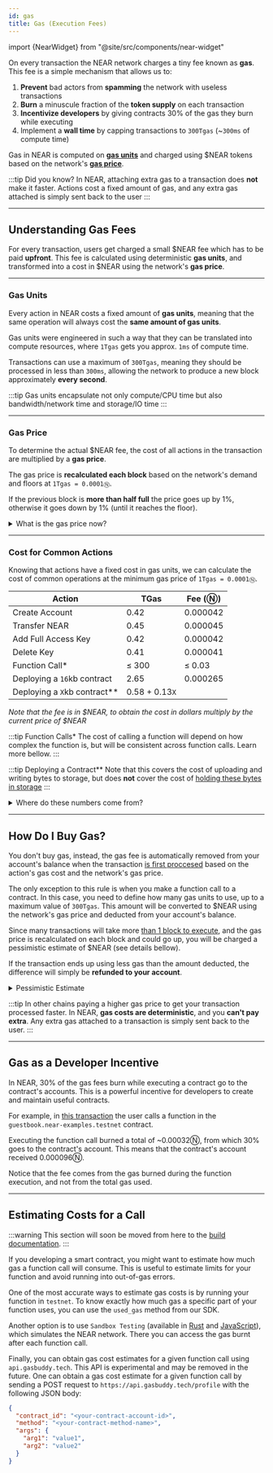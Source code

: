 ```yaml
---
id: gas
title: Gas (Execution Fees)
---
```


import {NearWidget} from "@site/src/components/near-widget"

On every transaction the NEAR network charges a tiny fee known as **gas**. This fee is a simple mechanism that allows us to:

1. **Prevent** bad actors from **spamming** the network with useless transactions
2. **Burn** a minuscule fraction of the **token supply** on each transaction
3. **Incentivize developers** by giving contracts 30% of the gas they burn while executing
4. Implement a **wall time** by capping transactions to `300Tgas` (\~`300ms` of compute time)

Gas in NEAR is computed on [**gas units**](#gas-units--gas-price) and charged using $NEAR tokens based on the network's [**gas price**](#gas-units--gas-price).

:::tip Did you know?
In NEAR, attaching extra gas to a transaction does **not** make it faster. Actions cost a fixed amount of gas, and any extra gas attached is simply sent back to the user
:::

***

## Understanding Gas Fees

For every transaction, users get charged a small $NEAR fee which has to be paid **upfront**. This fee is calculated using deterministic **gas units**, and transformed into a cost in $NEAR using the network's **gas price**.

<hr class="subsection" />

### Gas Units

Every action in NEAR costs a fixed amount of **gas units**, meaning that the same operation will always cost the **same amount of gas units**.

Gas units were engineered in such a way that they can be translated into compute resources, where `1Tgas` gets you approx. `1ms` of compute time.

Transactions can use a maximum of `300Tgas`, meaning they should be processed in less than `300ms`, allowing the network to produce a new block approximately **every second**.

:::tip
Gas units encapsulate not only compute/CPU time but also bandwidth/network time and storage/IO time
:::

<hr class="subsection" />

### Gas Price

To determine the actual $NEAR fee, the cost of all actions in the transaction are multiplied by a **gas price**.

The gas price is **recalculated each block** based on the network's demand and floors at `1Tgas = 0.0001Ⓝ`.

If the previous block is **more than half full** the price goes up by 1%, otherwise it goes down by 1% (until it reaches the floor).

<details>

<summary> What is the gas price now? </summary>

You can query how much a gas unit costs in `yoctoNEAR` (1Ⓝ = `1e24` yocto) through the [`RPC`](/api/rpc/gas#gas-price). To convert in `Tgas` per `NEAR` simply divide by `1e12`.

<NearWidget height="40px">

```js
const query = fetch('https://rpc.near.org', {
  method: 'POST',
  headers: {
    'Content-Type': 'application/json'
  },
  body: JSON.stringify({
    jsonrpc: '2.0',
    id: 'dontcare',
    method: 'gas_price',
    params: [null]
  })
})

const yocto = query.body.result.gas_price
return `Right now, 1 Tgas costs ${Number(yocto) / 1e12}Ⓝ`
```

</NearWidget>

</details>

<hr class="subsection" />

### Cost for Common Actions

Knowing that actions have a fixed cost in gas units, we can calculate the cost of common operations at the minimum gas price of `1Tgas = 0.0001Ⓝ`.

| Action                         | TGas           | Fee (Ⓝ) |
| ------------------------------ | -------------- | -------------------------- |
| Create Account                 | 0.42           | 0.000042                   |
| Transfer NEAR                  | 0.45           | 0.000045                   |
| Add Full Access Key            | 0.42           | 0.000042                   |
| Delete Key                     | 0.41           | 0.000041                   |
| Function Call\*                | ≤ 300          | ≤ 0.03                     |
| Deploying a `16`kb contract    | 2.65           | 0.000265                   |
| Deploying a `X`kb contract\*\* | 0.58 + 0.13`X` |                            |

_Note that the fee is in $NEAR, to obtain the cost in dollars multiply by the current price of $NEAR_

:::tip Function Calls\*
The cost of calling a function will depend on how complex the function is, but will be consistent across function calls. Learn more bellow.
:::

:::tip Deploying a Contract\*\*
Note that this covers the cost of uploading and writing bytes to storage, but does **not** cover the cost of [holding these bytes in storage](./smart-contract.md#contracts-storage)
:::

<details className="info">
<summary>Where do these numbers come from?</summary>

NEAR is [configured](https://github.com/near/nearcore/blob/master/core/primitives/res/runtime_configs/parameters.yaml) with base costs. An example:

```json
  transfer_cost: {
    send_sir:     115123062500,
    send_not_sir: 115123062500,
    execution:    115123062500
  },
  deploy_contract_cost: 184765750000,
  deploy_contract_cost_per_byte: 64572944
```

The "sir" here stands for "sender is receiver". Yes, these are all identical, but that could change in the future.

When you make a request to transfer funds, NEAR immediately deducts the appropriate `send` amount from your account. Then it creates a [_receipt_, an internal book-keeping mechanism](./transaction-execution.md). Creating a receipt has its own associated costs:

```json
  action_receipt_creation_config: {
    send_sir:     108059500000,
    send_not_sir: 108059500000,
    execution:    108059500000
  }
```

You can query this value by using the [`protocol_config`](/api/rpc/setup#protocol-config) RPC endpoint and search for `action_receipt_creation_config`.

The appropriate amount for creating this receipt is also immediately deducted from your account.

The "transfer" action won't be finalized until the next block. At this point, the `execution` amount for each of these actions will be deducted from your account (something subtle: the gas units on this next block could be multiplied by a gas price that's up to 1% different, since gas price is recalculated on each block). Adding it all up to find the total transaction fee:

```
    (transfer_cost.send_not_sir  + action_receipt_creation_config.send_not_sir ) * gas_price_at_block_1 +
    (transfer_cost.execution + action_receipt_creation_config.execution) * gas_price_at_block_2
```

</details>

***

## How Do I Buy Gas?

You don't buy gas, instead, the gas fee is automatically removed from your account's balance when the transaction [is first proccesed](./transaction-execution.md#block-1-the-transaction-arrives) based on the action's gas cost and the network's gas price.

The only exception to this rule is when you make a function call to a contract. In this case, you need to define how many gas units to use, up to a maximum value of `300Tgas`. This amount will be converted to $NEAR using the network's gas price and deducted from your account's balance.

Since many transactions will take more [than 1 block to execute](./transaction-execution.md), and the gas price is recalculated on each block and could go up, you will be charged a pessimistic estimate of $NEAR (see details bellow).

If the transaction ends up using less gas than the amount deducted, the difference will simply be **refunded to your account**.

<details>

<summary> Pessimistic Estimate </summary>

While actions have a fixed cost in gas units, the gas price might change block to block. Since transactions can take more than 1 block to execute, the gas price might go up during the transaction's execution.

To avoid the need to recalculate the gas price for each block, the network will charge you upfront a pessimistic estimate of the gas fee.

Lets take as an example [this transaction calling a contract method](https://testnet.nearblocks.io/txns/JD8Bg4u8kaYeaSsGBqkvhSDCEPgXhtwJRBBPKicCEPMs). The transaction was submitted with 10Tgas attached.

- 10Tgas would cost 0.001Ⓝ at the price when the transaction was submitted
- The transaction used:
  - 2.4Tgas to convert the [transaction into a receipt](./transaction-execution.md#block-1-the-transaction-arrives): 0.00024Ⓝ
  - 3.2Tgas to execute the function in the contract: 0.00032Ⓝ
  - Total: 5.6Tgas or 0.00056Ⓝ
- In the end, the user was returned  0.00104Ⓝ

Since the system returned `0.00104Ⓝ`, and the transaction expended `0.00056Ⓝ`, the user was charged upfront `0.0016Ⓝ`, this is 60% more than what the user expected to pay (0.001Ⓝ).

This 60% up comes from assuming that the price of gas will go up by 1% on each block, and the transaction will take 50 blocks to execute (`1.01**50 ~ 1.64`).

</details>

:::tip
In other chains paying a higher gas price to get your transaction processed faster. In NEAR, **gas costs are deterministic**, and you **can't pay extra**. Any extra gas attached to a transaction is simply sent back to the user.
:::

***

## Gas as a Developer Incentive

In NEAR, 30% of the gas fees burn while executing a contract go to the contract's accounts. This is a powerful incentive for developers to create and maintain useful contracts.

For example, in [this transaction](https://testnet.nearblocks.io/txns/JD8Bg4u8kaYeaSsGBqkvhSDCEPgXhtwJRBBPKicCEPMs) the user calls a function in the `guestbook.near-examples.testnet` contract.

Executing the function call burned a total of \~0.00032Ⓝ, from which 30% goes to the contract's account. This means that the contract's account received 0.000096Ⓝ.

Notice that the fee comes from the gas burned during the function execution, and not from the total gas used.

***

## Estimating Costs for a Call

:::warning
This section will soon be moved from here to the [build documentation](../../2.develop/contracts/environment/environment.md).
:::

If you developing a smart contract, you might want to estimate how much gas a function call will consume. This is useful to estimate limits for your function and avoid running into out-of-gas errors.

One of the most accurate ways to estimate gas costs is by running your function in `testnet`. To know exactly how much gas a specific part of your function uses, you can use the `used_gas` method from our SDK.

Another option is to use `Sandbox Testing` (available in [Rust](https://github.com/near/workspaces-rs/tree/main/examples/src) and [JavaScript](https://github.com/near/workspaces-js)), which simulates the NEAR network. There you can access the gas burnt after each function call.

Finally, you can obtain gas cost estimates for a given function call using `api.gasbuddy.tech`. This API is experimental and may be removed in the future. One can obtain a gas cost estimate for a given function call by sending a POST request to `https://api.gasbuddy.tech/profile` with the following JSON body:

```json
{
  "contract_id": "<your-contract-account-id>",
  "method": "<your-contract-method-name>",
  "args": {
    "arg1": "value1",
    "arg2": "value2"
  }
}
```
